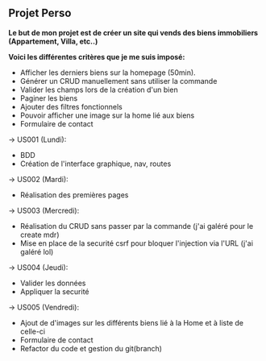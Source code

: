 ## **Projet Perso** 

__Le but de mon projet est de créer un site qui vends des biens immobiliers (Appartement, Villa, etc..)__

**Voici les différentes critères que je me suis imposé:**

- Afficher les derniers biens sur la homepage (50min).
- Générer un CRUD manuellement sans utiliser la commande
- Valider les champs lors de la création d'un bien
- Paginer les biens
- Ajouter des filtres fonctionnels
- Pouvoir afficher une image sur la home lié aux biens 
- Formulaire de contact

-> US001 (Lundi):

- BDD
- Création de l'interface graphique, nav, routes

-> US002 (Mardi):

- Réalisation des premières pages

-> US003 (Mercredi):

- Réalisation du CRUD sans passer par la commande (j'ai galéré pour le create mdr)
- Mise en place de la securité csrf pour bloquer l'injection via l'URL (j'ai galéré lol)

-> US004 (Jeudi):

- Valider les données
- Appliquer la securité

-> US005 (Vendredi):

- Ajout de d'images sur les différents biens lié à la Home et à liste de celle-ci
- Formulaire de contact
- Refactor du code et gestion du git(branch)



